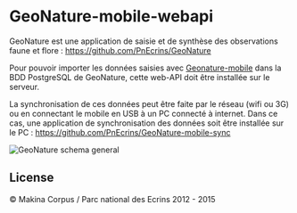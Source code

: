 # GeoNature-mobile-webapi

GeoNature est une application de saisie et de synthèse des observations faune et flore : https://github.com/PnEcrins/GeoNature

Pour pouvoir importer les données saisies avec [Geonature-mobile](https://github.com/PnEcrins/GeoNature-mobile) dans la BDD PostgreSQL de GeoNature, cette web-API doit être installée sur le serveur.

La synchronisation de ces données peut être faite par le réseau (wifi ou 3G) ou en connectant le mobile en USB à un PC connecté à internet. Dans ce cas, une application de synchronisation des données soit être installée sur le PC : https://github.com/PnEcrins/GeoNature-mobile-sync 

![GeoNature schema general](https://github.com/PnEcrins/GeoNature/raw/master/docs/images/schema-geonature-environnement.jpg)

## License
&copy; Makina Corpus / Parc national des Ecrins 2012 - 2015
